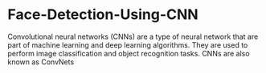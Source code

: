 # Face-Detection-Using-CNN
Convolutional neural networks (CNNs) are a type of neural network that are part of machine learning and deep learning algorithms. They are used to perform image classification and object recognition tasks. CNNs are also known as ConvNets
